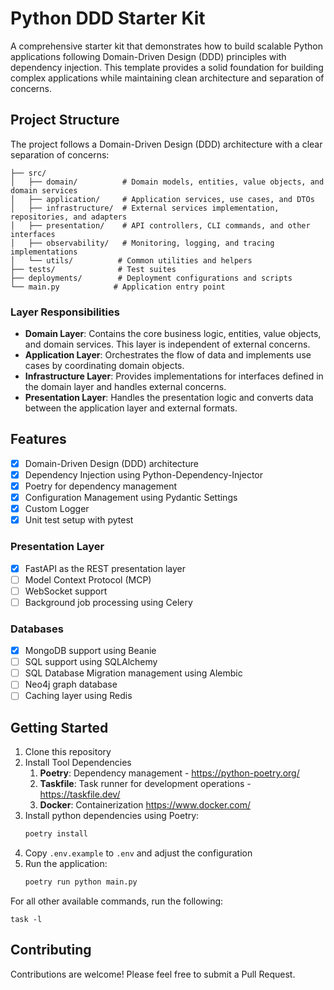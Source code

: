 # Python DDD Starter Kit

A comprehensive starter kit that demonstrates how to build scalable Python applications following Domain-Driven Design (DDD) principles with dependency injection. This template provides a solid foundation for building complex applications while maintaining clean architecture and separation of concerns.

## Project Structure

The project follows a Domain-Driven Design (DDD) architecture with a clear separation of concerns:

```
├── src/
│   ├── domain/          # Domain models, entities, value objects, and domain services
│   ├── application/     # Application services, use cases, and DTOs
│   ├── infrastructure/  # External services implementation, repositories, and adapters
│   ├── presentation/    # API controllers, CLI commands, and other interfaces
│   ├── observability/   # Monitoring, logging, and tracing implementations
│   └── utils/          # Common utilities and helpers
├── tests/              # Test suites
├── deployments/        # Deployment configurations and scripts
└── main.py            # Application entry point
```

### Layer Responsibilities

- **Domain Layer**: Contains the core business logic, entities, value objects, and domain services. This layer is independent of external concerns.
- **Application Layer**: Orchestrates the flow of data and implements use cases by coordinating domain objects.
- **Infrastructure Layer**: Provides implementations for interfaces defined in the domain layer and handles external concerns.
- **Presentation Layer**: Handles the presentation logic and converts data between the application layer and external formats.

## Features

- [x] Domain-Driven Design (DDD) architecture
- [x] Dependency Injection using Python-Dependency-Injector
- [x] Poetry for dependency management
- [x] Configuration Management using Pydantic Settings
- [x] Custom Logger
- [x] Unit test setup with pytest

### Presentation Layer

- [x] FastAPI as the REST presentation layer
- [ ] Model Context Protocol (MCP)
- [ ] WebSocket support
- [ ] Background job processing using Celery

### Databases

- [x] MongoDB support using Beanie
- [ ] SQL support using SQLAlchemy
- [ ] SQL Database Migration management using Alembic
- [ ] Neo4j graph database
- [ ] Caching layer using Redis

## Getting Started

1. Clone this repository
2. Install Tool Dependencies
   1. **Poetry**: Dependency management - https://python-poetry.org/
   1. **Taskfile**: Task runner for development operations - https://taskfile.dev/
   2. **Docker**: Containerization https://www.docker.com/
2. Install python dependencies using Poetry:
   ```bash
   poetry install
   ```
3. Copy `.env.example` to `.env` and adjust the configuration
4. Run the application:
   ```bash
   poetry run python main.py
   ```

For all other available commands, run the following:
```shell
task -l
```

## Contributing

Contributions are welcome! Please feel free to submit a Pull Request.
